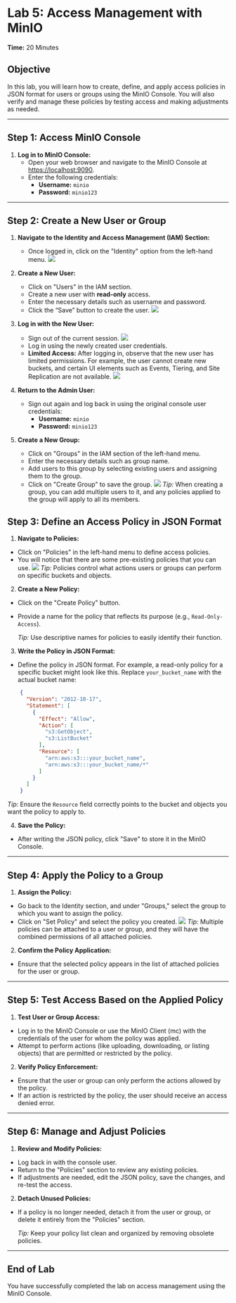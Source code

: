 # Lab 5: Access Management with MinIO

**Time:** 20 Minutes

## Objective
In this lab, you will learn how to create, define, and apply access policies in JSON format for users or groups using the MinIO Console. You will also verify and manage these policies by testing access and making adjustments as needed.

---

## Step 1: Access MinIO Console

1. **Log in to MinIO Console:**
   - Open your web browser and navigate to the MinIO Console at [https://localhost:9090](https://localhost:9090).
   - Enter the following credentials:
     - **Username:** `minio`
     - **Password:** `minio123`

---

## Step 2: Create a New User or Group

1. **Navigate to the Identity and Access Management (IAM) Section:**
   - Once logged in, click on the "Identity" option from the left-hand menu.
**![](https://lh7-rt.googleusercontent.com/docsz/AD_4nXdvxob6y-OmC5XyUZ6zluX7iVcUwLMMt7O5iTGg10CRLoSMYjzyfLJUr77xCOs7NC2Ya9D6eMAucGBN_ernM1TXd7E2LhBbqZASWuYOLG04uDeqOBOFG5hp9TDgjxjW6Rvkd_p9clBL23WapkEJGDmGQycA?key=blwW353dqd07z9jWyDvZYg)**
2. **Create a New User:**
   - Click on "Users" in the IAM section.
   - Create a new user with **read-only** access.
   - Enter the necessary details such as username and password.
   - Click the “Save” button to create the user.
**![](https://lh7-rt.googleusercontent.com/docsz/AD_4nXfyZZwDJC49q00_xSWTRXUlbNLgF_rNAiLTPak6lbrRCFTs937CMnNONpMO5r31Y4gXvypPqdcVdUwlg_GApVPjE5XpDDQJCTKDVzxotWoQx99KkIeEO0cM7PTk56aKOeYt9VA8kg6IroIzCXhWK_Q8k2sJ?key=blwW353dqd07z9jWyDvZYg)**
3. **Log in with the New User:**
   - Sign out of the current session.
   **![](https://lh7-rt.googleusercontent.com/docsz/AD_4nXf0H1xUWWAHXcj2jeCHujlPS4HSu-Bm4SnmvinV8TpIIRc32vVOPMsXybc16dM-_6BL1scoWdRs-mURZGTSicMxFep3y8Mv3zzcjiQlDKXemJjs6tsI_uK1AacgIxN1le2MUeV2mbCG5pyGSoX1QiWyVYS3?key=blwW353dqd07z9jWyDvZYg)**
   - Log in using the newly created user credentials.
   - **Limited Access:** After logging in, observe that the new user has limited permissions. For example, the user cannot create new buckets, and certain UI elements such as Events, Tiering, and Site Replication are not available.
**![](https://lh7-rt.googleusercontent.com/docsz/AD_4nXexyXAvpyDztJ7oue4xfuWiF69EeilSibDTk456zkUqV7q0LkORynHtApXRSpPnW_ZsdzoEShvSeBux8HP4TUsezg-fs5pTA5qEFUm4ycApr4kwmULT7M7Y9_94dNcAL_AdIRgCb_U2ukJ7Pqk1JKMx6b5H?key=blwW353dqd07z9jWyDvZYg)**
4. **Return to the Admin User:**
   - Sign out again and log back in using the original console user credentials:
     - **Username:** `minio`
     - **Password:** `minio123`

5. **Create a New Group:**
   - Click on "Groups" in the IAM section of the left-hand menu.
   - Enter the necessary details such as group name.
   - Add users to this group by selecting existing users and assigning them to the group.
   - Click on "Create Group" to save the group.
**![](https://lh7-rt.googleusercontent.com/docsz/AD_4nXfSo6aPS-Q3RWGBFxqs_gvtaUYlq7tKoVDkdTlrtxlZ_A_-pNYUTZSF5wxuUQSk3nMdiZ9Yf_xsOc_QyMcB8LrKLVLnIjEW0GkHL9ddBkV2rCF_R4et2CLJKQF-JQZFgl91Rn_Z_RXysjWc-XRNjV7ir5Wb?key=blwW353dqd07z9jWyDvZYg)**
   *Tip:* When creating a group, you can add multiple users to it, and any policies applied to the group will apply to all its members.


## Step 3: Define an Access Policy in JSON Format

1. **Navigate to Policies:**
 - Click on "Policies" in the left-hand menu to define access policies.
 - You will notice that there are some pre-existing policies that you can use.
**![](https://lh7-rt.googleusercontent.com/docsz/AD_4nXd-KcJ6qKzSHRaPsTdK3kcMKQa6yGcOwQOt78H96nFc_PUStqTroCxxWd4JAfEFjnSQBS6GjPV7qmRBXkvy6-QITbM_2ECsNi94g_yn1JuSqdPbCiWbg3XB1CsmOec0wVLNEtZOgAg7roMlZknS0nzxNDKU?key=blwW353dqd07z9jWyDvZYg)**
   *Tip:* Policies control what actions users or groups can perform on specific buckets and objects.

2. **Create a New Policy:**
 - Click on the "Create Policy" button.
 - Provide a name for the policy that reflects its purpose (e.g., `Read-Only-Access`).

   *Tip:* Use descriptive names for policies to easily identify their function.

3. **Write the Policy in JSON Format:**
 - Define the policy in JSON format. For example, a read-only policy for a specific bucket might look like this. Replace `your_bucket_name` with the actual bucket name:

 ```json
     {
       "Version": "2012-10-17",
       "Statement": [
         {
           "Effect": "Allow",
           "Action": [
             "s3:GetObject",
             "s3:ListBucket"
           ],
           "Resource": [
             "arn:aws:s3:::your_bucket_name",
             "arn:aws:s3:::your_bucket_name/*"
           ]
         }
       ]
     }
```

   *Tip:* Ensure the `Resource` field correctly points to the bucket and objects you want the policy to apply to.

4. **Save the Policy:**
 - After writing the JSON policy, click "Save" to store it in the MinIO Console.

---

## Step 4: Apply the Policy to a Group

1. **Assign the Policy:**
 - Go back to the Identity section, and under "Groups," select the group to which you want to assign the policy.
 - Click on "Set Policy" and select the policy you created.
**![](https://lh7-rt.googleusercontent.com/docsz/AD_4nXey4_D1cvcdmQVsqvDpZ-EIt9LNHHp47cIM8LN6eGo1ONKBGraputT0xjKJQ8Aigqzh4A33gQ9ziaeRVHCA2N0pOwUybowXBsiOIhycthk5RppdpZsvDc9qcdBma3ZpQ4sr2ISDNegoWgVP4SlW4OQgOrvn?key=blwW353dqd07z9jWyDvZYg)**
   *Tip:* Multiple policies can be attached to a user or group, and they will have the combined permissions of all attached policies.

2. **Confirm the Policy Application:**
 - Ensure that the selected policy appears in the list of attached policies for the user or group.

---

## Step 5: Test Access Based on the Applied Policy

1. **Test User or Group Access:**
 - Log in to the MinIO Console or use the MinIO Client (mc) with the credentials of the user for whom the policy was applied.
 - Attempt to perform actions (like uploading, downloading, or listing objects) that are permitted or restricted by the policy.

2. **Verify Policy Enforcement:**
 - Ensure that the user or group can only perform the actions allowed by the policy.
 - If an action is restricted by the policy, the user should receive an access denied error.

---

## Step 6: Manage and Adjust Policies

1. **Review and Modify Policies:**
 - Log back in with the console user.
 - Return to the "Policies" section to review any existing policies.
 - If adjustments are needed, edit the JSON policy, save the changes, and re-test the access.

2. **Detach Unused Policies:**
 - If a policy is no longer needed, detach it from the user or group, or delete it entirely from the "Policies" section.

   *Tip:* Keep your policy list clean and organized by removing obsolete policies.

---

## End of Lab

You have successfully completed the lab on access management using the MinIO Console.

